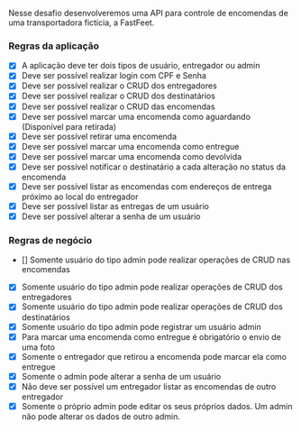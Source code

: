 Nesse desafio desenvolveremos uma API para controle de encomendas de uma transportadora fictícia, a FastFeet.

### Regras da aplicação

- [x] A aplicação deve ter dois tipos de usuário, entregador ou admin
- [x] Deve ser possível realizar login com CPF e Senha
- [x] Deve ser possível realizar o CRUD dos entregadores
- [x] Deve ser possível realizar o CRUD dos destinatários
- [x] Deve ser possível realizar o CRUD das encomendas
- [x] Deve ser possível marcar uma encomenda como aguardando (Disponível para retirada)
- [x] Deve ser possível retirar uma encomenda
- [x] Deve ser possível marcar uma encomenda como entregue
- [x] Deve ser possível marcar uma encomenda como devolvida
- [x] Deve ser possível notificar o destinatário a cada alteração no status da encomenda
- [x] Deve ser possível listar as encomendas com endereços de entrega próximo ao local do entregador
- [x] Deve ser possível listar as entregas de um usuário
- [x] Deve ser possível alterar a senha de um usuário

### Regras de negócio

- [] Somente usuário do tipo admin pode realizar operações de CRUD nas encomendas
- [x] Somente usuário do tipo admin pode realizar operações de CRUD dos entregadores
- [x] Somente usuário do tipo admin pode realizar operações de CRUD dos destinatários
- [x] Somente usuário do tipo admin pode registrar um usuário admin
- [x] Para marcar uma encomenda como entregue é obrigatório o envio de uma foto
- [x] Somente o entregador que retirou a encomenda pode marcar ela como entregue
- [x] Somente o admin pode alterar a senha de um usuário
- [x] Não deve ser possível um entregador listar as encomendas de outro entregador
- [x] Somente o próprio admin pode editar os seus próprios dados. Um admin não pode alterar os dados de outro admin.
